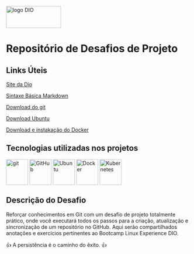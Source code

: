 <img align="center" alt="logo DIO" height="60" width="150" src="https://user-images.githubusercontent.com/103616540/181390451-22cbef17-f3b6-4086-b8b9-e98281f080cd.png"/>

# Repositório de Desafios de Projeto

## Links Úteis
[Site da Dio](https://dio.me/)

[Sintaxe Básica Markdown](https://www.markdownguide.org/basic-syntax/)

[Download do git](https://git-scm.com/downloads)

[Download Ubuntu](https://ubuntu.com/download/desktop)

[Download e instakação do Docker](https://docs.docker.com/desktop/install/windows-install/)

## Tecnologias utilizadas nos projetos

<div style="display: inline_block">
  <img align="center" alt="git" height="70" width="60" src="https://cdn.jsdelivr.net/gh/devicons/devicon/icons/git/git-original-wordmark.svg"/>
  <img align="center" alt="GitHub" height="70" width="60" src="https://cdn.jsdelivr.net/gh/devicons/devicon/icons/github/github-original-wordmark.svg" />
  <img align="center" alt="Ubuntu" height="70" width="60" src="https://cdn.jsdelivr.net/gh/devicons/devicon/icons/ubuntu/ubuntu-plain-wordmark.svg" />
  <img align="center" alt="Docker" height="70" width="60" src="https://cdn.jsdelivr.net/gh/devicons/devicon/icons/docker/docker-original-wordmark.svg" />
  <img align="center" alt="Kubernetes" height="70" width="60"  src="https://cdn.jsdelivr.net/gh/devicons/devicon/icons/kubernetes/kubernetes-plain-wordmark.svg" />
          
          
          
          

## Descrição do Desafio
Reforçar conhecimentos em Git com um desafio de projeto totalmente prático, onde você executará todos os passos para a criação, atualização e sincronização de um repositório no GitHub. Aqui serão compartilhados anotações e exercícios pertinentes ao Bootcamp Linux Experience DIO.

👍 A persistência é o caminho do êxito. 👍

